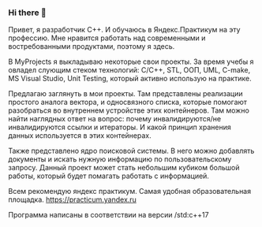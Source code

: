 ### Hi there 👋
Привет, я разработчик С++. И обучаюсь в Яндекс.Практикум на эту профессию. Мне нравится работать над современными и востребованными продуктами, поэтому я здесь. 

В MyProjects я выкладываю некоторые свои проекты. За время учебы я овладел слующим стеком технологий: C/C++, STL, ООП, UML, C-make, MS Visual Studio, Unit Testing, который активно использую на практике.

Предлагаю заглянуть в мои проекты. Там представлены реализации простого аналога вектора, и односвязного списка, которые помогают разобраться во внутреннем устройстве этих контейнеров. Там можно найти наглядных ответ на вопрос: почему инвалидируются/не инвалидируются ссылки и итераторы. И какой принцип хранения данных используется в этих контейнерах.

Также представлено ядро поисковой системы. В него можно добавлять документы и искать нужную информацию по пользовательскому запросу. Данный проект может стать небольшим кубиком большой работы, который будет помагать работать с информацией. 



Всем рекомендую яндекс практикум. Самая удобная образовательная площадка.
https://practicum.yandex.ru

Программа написаны в соответствии на версии /std:c++17
<!--
**RbBobby/RbBobby** is a ✨ _special_ ✨ repository because its `README.md` (this file) appears on your GitHub profile.

Here are some ideas to get you started:

- 🔭 I’m currently working on ...
- 🌱 I’m currently learning ...
- 👯 I’m looking to collaborate on ...
- 🤔 I’m looking for help with ...
- 💬 Ask me about ...
- 📫 How to reach me: ...
- 😄 Pronouns: ...
- ⚡ Fun fact: ...
-->
